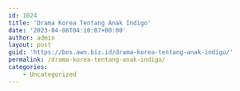 ```yaml
---
id: 1024
title: 'Drama Korea Tentang Anak Indigo'
date: '2023-04-08T04:10:07+00:00'
author: admin
layout: post
guid: 'https://bos.awn.biz.id/drama-korea-tentang-anak-indigo/'
permalink: /drama-korea-tentang-anak-indigo/
categories:
    - Uncategorized
---
```


